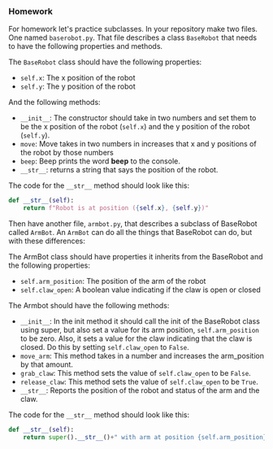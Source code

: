 ### Homework

For homework let's practice subclasses.  In your 
repository make two files. One named ```baserobot.py```. That file describes a class ```BaseRobot``` that needs to have 
the following properties and methods.

The ```BaseRobot``` class should have the following properties:

* ```self.x```: The x position of the robot
* ```self.y```: The y position of the robot

And the following methods:

* ```__init__```: The constructor should take in two numbers and set them to be the x position of the robot (```self.x```) and the y position of the robot (```self.y```). 
* ```move```: Move takes in two numbers in increases that x and y positions of the robot by those numbers
* ```beep```: Beep prints the word **beep** to the console.
* ```__str__```: returns a string that says the position of the robot.

The code for the ```__str__``` method should look like this:

```python
def __str__(self):
    return f"Robot is at position ({self.x}, {self.y})"
```

Then have another file, ```armbot.py```, that describes a subclass of BaseRobot called ```ArmBot```. An ```ArmBot```
can do all the things that BaseRobot can do, but with these differences:

The ArmBot class should have properties it inherits from the BaseRobot and the following properties:

* ```self.arm_position```: The position of the arm of the robot
* ```self.claw_open```: A boolean value indicating if the claw is open or closed

The Armbot should have the following methods:

* ```__init__```: In the init method it should call the init of the BaseRobot class using super, but also set a value for 
its arm position, ```self.arm_position``` to be zero. Also, it sets a value for the claw indicating that the claw is closed.
Do this by setting ```self.claw_open``` to ```False```.
* ```move_arm```: This method takes in a number and increases the arm_position by that amount.
* ```grab_claw```: This method sets the value of ```self.claw_open``` to be ```False```.
*  ```release_claw```: This method sets the value of ```self.claw_open``` to be ```True```.
* ```__str__```: Reports the position of the robot and status of the arm and the claw.

The code for the ```__str__``` method should look like this:

```python
def __str__(self):
    return super().__str__()+" with arm at position {self.arm_position} and claw is {'open' if self.claw_open else 'closed'}"
```